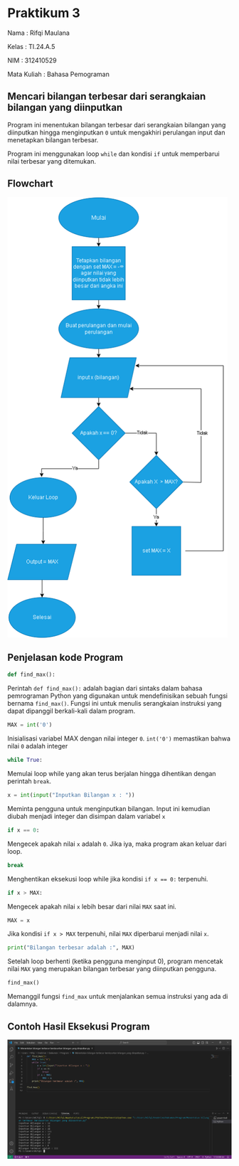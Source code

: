 # Praktikum 3 

Nama : Rifqi Maulana

Kelas : TI.24.A.5

NIM : 312410529

Mata Kuliah : Bahasa Pemograman


## Mencari bilangan terbesar dari serangkaian bilangan yang diinputkan
Program ini menentukan bilangan terbesar dari serangkaian bilangan yang diinputkan hingga menginputkan `0` untuk mengakhiri perulangan input dan menetapkan bilangan terbesar. 

Program ini menggunakan loop `while` dan kondisi `if` untuk memperbarui nilai terbesar yang ditemukan.

## Flowchart 
![Foto](https://github.com/Shikilukeki/Foto/blob/main/Flowchart%20mencari%20bilangan%20terbesar.png?raw=true)

## Penjelasan kode Program
```python
def find_max():
```
Perintah `def find_max():` adalah bagian dari sintaks dalam bahasa pemrograman Python yang digunakan untuk mendefinisikan sebuah fungsi bernama `find_max()`. Fungsi ini untuk menulis serangkaian instruksi yang dapat dipanggil berkali-kali dalam program.

```python
MAX = int('0')
```
Inisialisasi variabel MAX dengan nilai integer `0`. `int('0')` memastikan bahwa nilai `0` adalah integer

```python
while True:
```
Memulai loop while yang akan terus berjalan hingga dihentikan dengan perintah `break`.

```python
x = int(input("Inputkan Bilangan x : "))
```
Meminta pengguna untuk menginputkan bilangan. Input ini kemudian diubah menjadi integer dan disimpan dalam variabel `x`

```python
if x == 0:
```
Mengecek apakah nilai `x` adalah `0`. Jika iya, maka program akan keluar dari loop.

```python
break
```
Menghentikan eksekusi loop while jika kondisi `if x == 0:` terpenuhi.

```python
if x > MAX:
```
Mengecek apakah nilai `x` lebih besar dari nilai `MAX` saat ini.

```python
MAX = x
```
Jika kondisi `if x > MAX` terpenuhi, nilai `MAX` diperbarui menjadi nilai `x`.

```python
print("Bilangan terbesar adalah :", MAX)
```
Setelah loop berhenti (ketika pengguna menginput 0), program mencetak nilai `MAX` yang merupakan bilangan terbesar yang diinputkan pengguna.

```python
find_max()
```
Memanggil fungsi `find_max` untuk menjalankan semua instruksi yang ada di dalamnya.

## Contoh Hasil Eksekusi Program
![Foto](https://github.com/Shikilukeki/Foto/blob/main/Menentukan%20bilangan%20terbesar%20berdasarkan%20bilangan%20yang%20diinputkan.py%20-%20Visual%20Studio%20Code%2020_10_2024%2009_34_53.png?raw=true)
